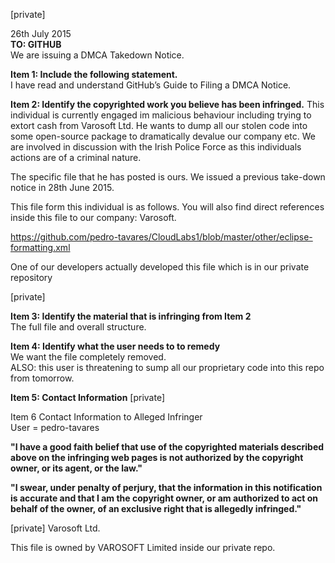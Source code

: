 [private]

26th July 2015  
**TO: GITHUB**  
We are issuing a DMCA Takedown Notice.

**Item 1: Include the following statement.**  
I have read and understand GitHub’s Guide to Filing a DMCA Notice.

**Item 2: Identify the copyrighted work you believe has been infringed.**
This individual is currently engaged im malicious behaviour including trying to extort cash from Varosoft Ltd. He wants to dump all our stolen code into some open-source package to dramatically devalue our company etc. We are involved in discussion with the Irish Police Force as this individuals actions are of a criminal nature.

The specific file that he has posted is ours. We issued a previous take-down notice in 28th  June 2015.

This file form this individual is as follows. You will also find direct references inside this file to our company: Varosoft.

https://github.com/pedro-tavares/CloudLabs1/blob/master/other/eclipse-formatting.xml  

One of our developers actually developed this file which is in our private repository  

[private]

**Item 3: Identify the material that is infringing from Item 2**  
The full file and overall structure.

**Item 4: Identify what the user needs to to remedy**  
We want the file completely removed.  
ALSO: this user is threatening to sump all our proprietary code into this repo from tomorrow.

**Item 5: Contact Information**
[private]

Item 6 Contact Information to Alleged Infringer  
User = pedro-tavares

**"I have a good faith belief that use of the copyrighted materials described above on  the infringing web pages is not authorized by the copyright owner, or its agent, or the  law."**

**"I swear, under penalty of perjury, that the information in this notification is accurate  and that I am the copyright owner, or am authorized to act on behalf of the owner, of  an exclusive right that is allegedly infringed."**

[private]
Varosoft Ltd.

This file is owned by VAROSOFT Limited inside our private repo.
